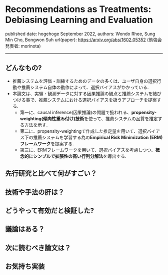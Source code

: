 # Recommendations as Treatments: Debiasing Learning and Evaluation

published date: hogehoge September 2022,
authors: Wondo Rhee, Sung Min Cho, Bongwon Suh
url(paper): https://arxiv.org/abs/1602.05352
(勉強会発表者: morinota)

---

## どんなもの?

- 推薦システムを評価・訓練するためのデータの多くは、ユーザ自身の選択行動や推薦システム自体の動作によって、選択バイアスがかかっている.
- 本論文は、実験・観測データに対する因果推論の観点と推薦システムを結びつける事で、推薦システムにおける選択バイアスを扱うアプローチを提案する.
  - 第一に、causal inference(因果推論)の問題で扱われる、**propensity-weighting(傾向性重み付け)技術**を使って、推薦システムの品質を推定する方法を示す.
  - 第二に、propensity-weightingで作成した推定量を用いて、選択バイアス下の推薦システムを学習する為の**Empirical Risk Minimization (ERM) フレームワーク**を提案する.
  - 第三に、ERMフレームワークを用いて、選択バイアスを考慮しつつ、**概念的にシンプルで拡張性の高い行列分解法**を導出する.

## 先行研究と比べて何がすごい？

## 技術や手法の肝は？

## どうやって有効だと検証した?

## 議論はある？

## 次に読むべき論文は？

## お気持ち実装
